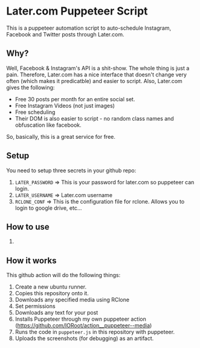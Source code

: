 # Later.com Puppeteer Script

This is a puppeteer automation script to auto-schedule Instagram, Facebook and Twitter posts through Later.com.

## Why?
Well, Facebook & Instagram's API is a shit-show. The whole thing is just a pain.
Therefore, Later.com has a nice interface that doesn't change very often (which makes it predicatble) and easier to script. 
Also, Later.com gives the following:
- Free 30 posts per month for an entire social set.
- Free Instagram Videos (not just images)
- Free scheduling
- Their DOM is also easier to script - no random class names and obfuscation like facebook.

So, basically, this is a great service for free.

## Setup
You need to setup three secrets in your github repo:
1. `LATER_PASSWORD` => This is your password for later.com so puppeteer can login.
2. `LATER_USERNAME` => Later.com username
3. `RCLONE_CONF`    => This is the configuration file for rclone. Allows you to login to google drive, etc...
## How to use

1. 




## How it works

This github action will do the following things:

1. Create a new ubuntu runner.
1. Copies this repository onto it.
1. Downloads any specified media using RClone
1. Set permissions
1. Downloads any text for your post
1. Installs Puppeteer through my own puppeteer action (https://github.com/IORoot/action__puppeteer--media)
1. Runs the code in `puppeteer.js` in this repository with puppeteer.
1. Uploads the screenshots (for debugging) as an artifact.